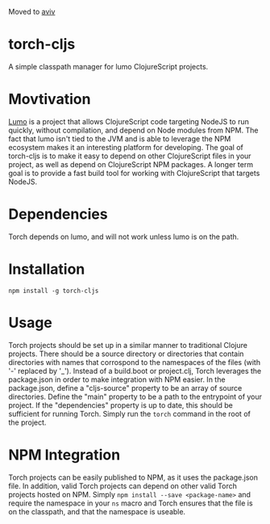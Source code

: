 Moved to [aviv](https://github.com/nepeckman/aviv)
# torch-cljs
A simple classpath manager for lumo ClojureScript projects.

# Movtivation
[Lumo](https://github.com/anmonteiro/lumo) is a project that allows ClojureScript code targeting NodeJS to run quickly, without compilation, and depend on Node modules from NPM. The fact that lumo isn't tied to the JVM and is able to leverage the NPM ecosystem makes it an interesting platform for developing. The goal of torch-cljs is to make it easy to depend on other ClojureScript files in your project, as well as depend on ClojureScript NPM packages. A longer term goal is to provide a fast build tool for working with ClojureScript that targets NodeJS.

# Dependencies
Torch depends on lumo, and will not work unless lumo is on the path.

# Installation
`npm install -g torch-cljs`

# Usage
Torch projects should be set up in a similar manner to traditional Clojure projects. There should be a source directory or directories that contain directories with names that corrospond to the namespaces of the files (with '-' replaced by '_'). Instead of a build.boot or project.clj, Torch leverages the package.json in order to make integration with NPM easier. In the package.json, define a "cljs-source" property to be an array of source directories. Define the "main" property to be a path to the entrypoint of your project. If the "dependencies" property is up to date, this should be sufficient for running Torch. Simply run the `torch` command in the root of the project.

# NPM Integration
Torch projects can be easily published to NPM, as it uses the package.json file. In addition, valid Torch projects can depend on other valid Torch projects hosted on NPM. Simply `npm install --save <package-name>` and require the namespace in your `ns` macro and Torch ensures that the file is on the classpath, and that the namespace is useable.
